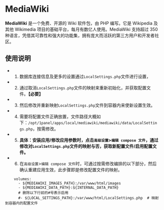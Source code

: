 # MediaWiki

**MediaWiki** 是一个免费、开源的 Wiki 软件包，由 PHP 编写。它是 Wikipedia 及其他 Wikimedia 项目的基础平台，每月有数亿人使用。MediaWiki 支持超过 350 种语言，凭借其可靠性和强大的功能集，拥有庞大而活跃的第三方用户和开发者社区。

## 使用说明

- 1. 数据库连接信息及更多的设置通过`LocalSettings.php`文件进行设置，

- 2. 通过取消`LocalSettings.php`文件的映射来重新初始化，并获取配置文件。**【必要】**

- 3. 然后修改并重新映射`LocalSettings.php`文件到容器内来使新设置生效。

- 4. 需要将配置文件正确放置，文件路径大概如下：`/opt/1panel/apps/local/mediawiki/mediawiki/data/LocalSettings.php`，按需修改。

- 5. **具体：安装应用/修改应用参数时，点击`高级设置`>`编辑 compose 文件`，通过修改对`LocalSettings.php`文件的映射与否，获取新配置文件/启用配置文件。**

- 6. 在`高级设置`>`编辑 compose 文件`时，可通过按需修改编排的以下部分，然后确认重建应用生效，此步骤即是修改配置文件的映射。

```
    volumes:
      - ${MEDIAWIKI_IMAGES_PATH}:/var/www/html/images
      - ${MEDIAWIKI_DATA_PATH}:${INTERNAL_DATA_PATH}
      # 删除以下行前的#号表示启用
      #- ${LOCAL_SETTINGS_PATH}:/var/www/html/LocalSettings.php  # 映射到容器内的配置文件
```